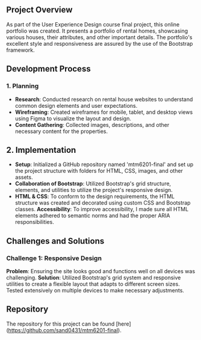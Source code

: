 ## Project Overview
As part of the User Experience Design course final project, this online portfolio was created. It presents a portfolio of rental homes, showcasing various houses, their attributes, and other important details. The portfolio's excellent style and responsiveness are assured by the use of the Bootstrap framework.

## Development Process
### 1. Planning
- **Research**: Conducted research on rental house websites to understand common design elements and user expectations.
- **Wireframing**: Created wireframes for mobile, tablet, and desktop views using Figma to visualize the layout and design.
- **Content Gathering**: Collected images, descriptions, and other necessary content for the properties.

## 2. Implementation
- **Setup**: Initialized a GitHub repository named 'mtm6201-final' and set up the project structure with folders for HTML, CSS, images, and other assets.
- **Collaboration of Bootstrap**: Utilized Bootstrap's grid structure, elements, and utilities to utilize the project's responsive design.
- **HTML & CSS**: To conform to the design requirements, the HTML structure was created and decorated using custom CSS and Bootstrap classes.
**Accessibility**: To improve accessibility, I made sure all HTML elements adhered to semantic norms and had the proper ARIA responsibilities.



## Challenges and Solutions
### Challenge 1: Responsive Design
**Problem**: Ensuring the site looks good and functions well on all devices was challenging.
**Solution**: Utilized Bootstrap's grid system and responsive utilities to create a flexible layout that adapts to different screen sizes. Tested extensively on multiple devices to make necessary adjustments.

## Repository
The repository for this project can be found [here] (https://github.com/sand0431/mtm6201-final).
